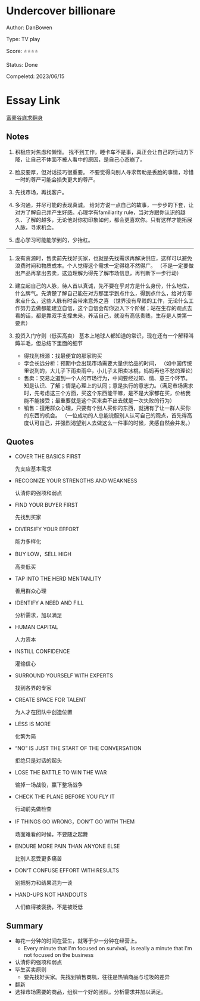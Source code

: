 # Undercover billionare 

Author: DanBowen

Type: TV play

Score: ⭐️⭐️⭐️⭐️

Status: Done

Compeletd: 2023/06/15
# Essay Link
[富豪谷底求翻身](https://www.bilibili.com/bangumi/play/ep337065/?share_source=copy_web)

## Notes
1. 积极应对焦虑和懒惰。
找不到工作，睡卡车不是事，真正会让自己的行动力下降，让自己不体面不被人看中的原因，是自己心态崩了。

2. 脸皮要厚，但对话技巧很重要。
不要觉得向别人寻求帮助是丢脸的事情，珍惜一时的尊严可能会损失更大的尊严。

3. 先找市场，再找客户。

4. 多沟通，并尽可能的表现真诚。
给对方说一点自己的故事，一步步的下套，让对方了解自己并产生好感。心理学有familiarity rule，当对方跟你认识的越久、了解的越多，无论他对你初印象如何，都会更喜欢你。只有这样才能拓展人脉，寻求机会。

5. 虚心学习可能能学到的，少抬杠。




---

1. 没有资源时，售卖前先找好买家，也就是先找需求再解决供应，这样可以避免浪费时间和物质成本。个人觉得这个需求一定得稳不然得广。
（不是一定要做出产品再拿出去卖，这边理解为得先了解市场信息，再判断下一步行动）

2. 建立起自己的人脉，待人首以真诚，先不要在乎对方是什么身份，什么地位，什么脾气。先清楚了解自己能在对方那里学到点什么，得到点什么，给对方带来点什么，这些人脉有时会带来意外之喜
（世界没有卑贱的工作，无论什么工作努力去做都能建立自信，这个自信会帮你迈入下个阶梯；站在生存的观点去看的话，都是靠双手支撑未来，养活自己，就没有高低贵贱，生存是人类第一要素）

3. 投资入门守则（低买高卖）
基本上地球人都知道的常识，现在还有一个解释叫薅羊毛，但总结下里面的细节
   - 得找到根源：找最便宜的那家购买
   - 学会长远分析：预期中会出现市场需要大量供给品的时间，
（如中国传统里说到的，大儿子下雨卖雨伞，小儿子太阳卖冰棍，妈妈再也不愁的理论）
   - 售卖：交易之道到一个人的市场行为，中间要经过知、情、意三个环节。知是认识、了解；情是心理上的认同；意是执行的意志力。（满足市场需求时，先考虑这三个方面，买这个东西能干嘛，是不是大家都在买，价格我能不能接受；最重要就是这个买来卖不出去就是一次失败的行为）
    - 销售：擅用群众心理，只要有个别人买你的东西，就拥有了让一群人买你的东西的机会。
（一位成功的人总能说服别人认可自己的观点，首先得高度认可自己，并强烈渴望别人去做这么一件事的时候，灵感自然会并发。）

## Quotes
- COVER THE BASICS FIRST
    
    先支应基本需求

- RECOGNIZE YOUR STRENGTHS AND WEAKNESS

    认清你的强项和弱点

- FIND YOUR BUYER FIRST

    先找到买家

- DIVERSIFY YOUR EFFORT

    能力多样化

- BUY LOW，SELL HIGH

    高卖低买

- TAP INTO THE HERD MENTANLITY

    善用群众心理

- IDENTIFY A NEED AND FILL

    分析需求，加以满足

- HUMAN CAPITAL

    人力资本

- INSTILL CONFIDENCE

    灌输信心

- SURROUND YOURSELF WITH EXPERTS

    找到各界的专家

- CREATE SPACE FOR TALENT

    为人才在团队中创造位置

- LESS IS MORE

    化繁为简

- “NO” IS JUST THE START OF THE CONVERSATION

    拒绝只是对话的起头

- LOSE THE BATTLE TO WIN THE WAR

    输掉一场战役，赢下整场战争

- CHECK THE PLANE BEFORE YOU FLY IT

    行动前先做检查

- IF THINGS GO WRONG，DON‘T GO WITH THEM

    场面难看的时候，不要随之起舞

- ENDURE MORE PAIN THAN ANYONE ELSE

    比别人忍受更多痛苦 

- DON‘T CONFUSE EFFORT WITH RESULTS

    别把努力和结果混为一谈

- HAND-UPS NOT HANDOUTS

    人们值得被褒扬，不是被贬低


## Summary
- 每花一分钟的时间在营生，就等于少一分钟在经营上。
    - Every minute that I'm focused on survival，is really a minute that I'm not focused on the business
- 认清你的强项和弱点
- 毕生买卖原则
    - 要先找好买家。先找到销售商机，往往是热销商品与垃圾的差异
- 翻新
- 选择市场需要的商品，组织一个好的团队。分析需求并加以满足。